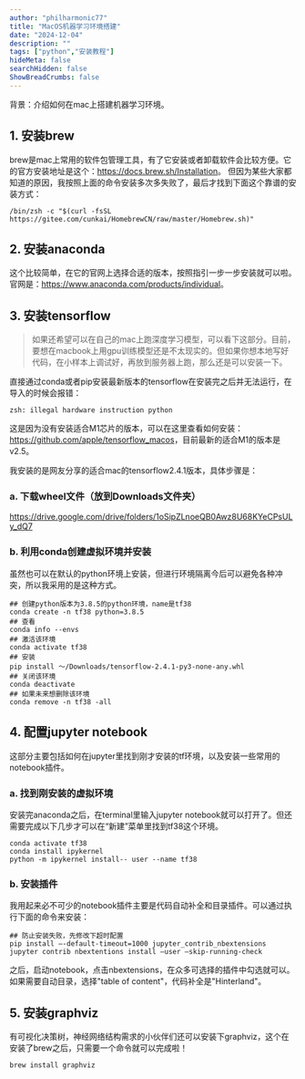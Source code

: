```yaml
---
author: "philharmonic77"
title: "MacOS机器学习环境搭建"
date: "2024-12-04"
description: ""
tags: ["python","安装教程"]
hideMeta: false
searchHidden: false
ShowBreadCrumbs: false
---
```

背景：介绍如何在mac上搭建机器学习环境。

## 1. 安装brew

brew是mac上常用的软件包管理工具，有了它安装或者卸载软件会比较方便。它的官方安装地址是这个：<https://docs.brew.sh/Installation>。 但因为某些大家都知道的原因，我按照上面的命令安装多次多失败了，最后才找到下面这个靠谱的安装方式：

``` shell
/bin/zsh -c "$(curl -fsSL https://gitee.com/cunkai/HomebrewCN/raw/master/Homebrew.sh)"
```

## 2. 安装anaconda

这个比较简单，在它的官网上选择合适的版本，按照指引一步一步安装就可以啦。官网是：<https://www.anaconda.com/products/individual>。

## 3. 安装tensorflow

> 如果还希望可以在自己的mac上跑深度学习模型，可以看下这部分。目前，要想在macbook上用gpu训练模型还是不太现实的。但如果你想本地写好代码，在小样本上调试好，再放到服务器上跑，那么还是可以安装一下。

直接通过conda或者pip安装最新版本的tensorflow在安装完之后并无法运行，在导入的时候会报错：
``` shell
zsh: illegal hardware instruction python
```

这是因为没有安装适合M1芯片的版本，可以在这里查看如何安装：<https://github.com/apple/tensorflow_macos>，目前最新的适合M1的版本是v2.5。

我安装的是网友分享的适合mac的tensorflow2.4.1版本，具体步骤是：

### a. 下载wheel文件（放到Downloads文件夹）
<https://drive.google.com/drive/folders/1oSipZLnoeQB0Awz8U68KYeCPsULy_dQ7>

### b. 利用conda创建虚拟环境并安装
虽然也可以在默认的python环境上安装，但进行环境隔离今后可以避免各种冲突，所以我采用的是这种方式。
``` shell
## 创建python版本为3.8.5的python环境，name是tf38
conda create -n tf38 python=3.8.5
## 查看
conda info --envs
## 激活该环境
conda activate tf38
## 安装
pip install ～/Downloads/tensorflow-2.4.1-py3-none-any.whl
## 关闭该环境
conda deactivate
## 如果未来想删除该环境
conda remove -n tf38 -all
```

## 4. 配置jupyter notebook

这部分主要包括如何在jupyter里找到刚才安装的tf环境，以及安装一些常用的notebook插件。

### a. 找到刚安装的虚拟环境

安装完anaconda之后，在terminal里输入jupyter notebook就可以打开了。但还需要完成以下几步才可以在“新建”菜单里找到tf38这个环境。
```shell
conda activate tf38
conda install ipykernel
python -m ipykernel install-- user --name tf38
```

### b. 安装插件

我用起来必不可少的notebook插件主要是代码自动补全和目录插件。可以通过执行下面的命令来安装：
``` shell 
## 防止安装失败，先修改下超时配置
pip install —-default-timeout=1000 jupyter_contrib_nbextensions
jupyter contrib nbextentions install —user —skip-running-check
```
之后，启动notebook，点击nbextensions，在众多可选择的插件中勾选就可以。如果需要自动目录，选择"table of content"，代码补全是"Hinterland"。

## 5. 安装graphviz

有可视化决策树，神经网络结构需求的小伙伴们还可以安装下graphviz，这个在安装了brew之后，只需要一个命令就可以完成啦！
``` shell 
brew install graphviz
```

